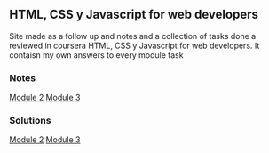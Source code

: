 ## HTML, CSS y Javascript for web developers 


Site made as a follow up and notes and a collection of tasks done a reviewed in coursera HTML, CSS y Javascript for web developers. It contaisn my own answers to every module task

### Notes 
[Module 2](https://samusrouge.github.io/Coursera/site) 
[Module 3](https://samusrouge.github.io/Coursera/week%203) 

### Solutions
[Module 2](https://samusrouge.github.io/Coursera/week_2) 
[Module 3](https://samusrouge.github.io/Coursera/mod3_solution/index.html)




